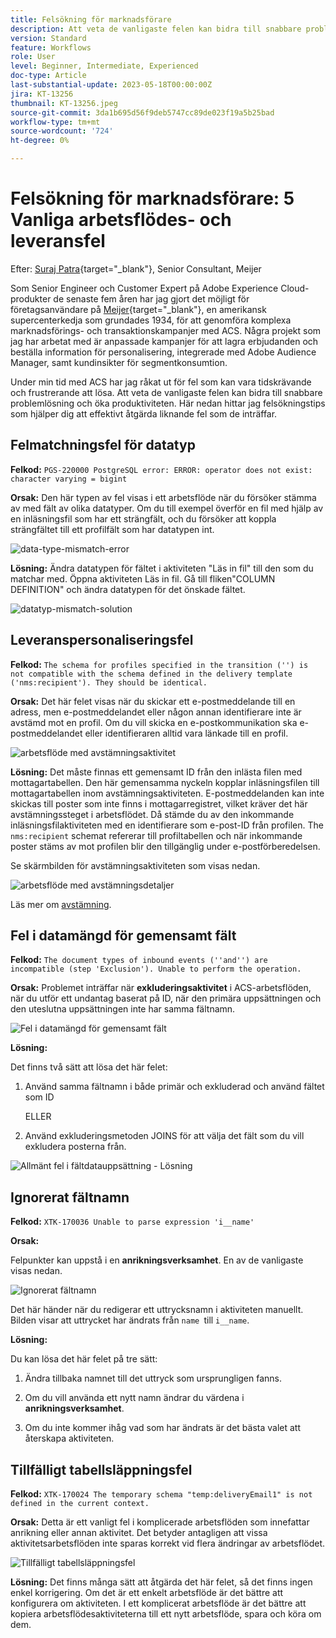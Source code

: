 ```yaml
---
title: Felsökning för marknadsförare
description: Att veta de vanligaste felen kan bidra till snabbare problemlösning och öka produktiviteten. Dessa felsökningstips hjälper dig att effektivt åtgärda liknande fel som de inträffar.
version: Standard
feature: Workflows
role: User
level: Beginner, Intermediate, Experienced
doc-type: Article
last-substantial-update: 2023-05-18T00:00:00Z
jira: KT-13256
thumbnail: KT-13256.jpeg
source-git-commit: 3da1b695d56f9deb5747cc89de023f19a5b25bad
workflow-type: tm+mt
source-wordcount: '724'
ht-degree: 0%

---
```



# Felsökning för marknadsförare: 5 Vanliga arbetsflödes- och leveransfel

Efter: [Suraj Patra](https://www.linkedin.com/in/suraj-p-51612053/){target="_blank"}, Senior Consultant, Meijer

Som Senior Engineer och Customer Expert på Adobe Experience Cloud-produkter de senaste fem åren har jag gjort det möjligt för företagsanvändare på [Meijer](https://www.meijer.com/){target="_blank"}, en amerikansk supercenterkedja som grundades 1934, för att genomföra komplexa marknadsförings- och transaktionskampanjer med ACS. Några projekt som jag har arbetat med är anpassade kampanjer för att lagra erbjudanden och beställa information för personalisering, integrerade med Adobe Audience Manager, samt kundinsikter för segmentkonsumtion.


Under min tid med ACS har jag råkat ut för fel som kan vara tidskrävande och frustrerande att lösa. Att veta de vanligaste felen kan bidra till snabbare problemlösning och öka produktiviteten. Här nedan hittar jag felsökningstips som hjälper dig att effektivt åtgärda liknande fel som de inträffar.

## Felmatchningsfel för datatyp

**Felkod:**
`PGS-220000 PostgreSQL error: ERROR: operator does not exist: character varying = bigint`

**Orsak:**
Den här typen av fel visas i ett arbetsflöde när du försöker stämma av med fält av olika datatyper. Om du till exempel överför en fil med hjälp av en inläsningsfil som har ett strängfält, och du försöker att koppla strängfältet till ett profilfält som har datatypen int.

![data-type-mismatch-error](/help/assets/kt-13256/data-type-mismatch.png)

**Lösning:**
Ändra datatypen för fältet i aktiviteten &quot;Läs in fil&quot; till den som du matchar med. Öppna aktiviteten Läs in fil. Gå till fliken&quot;COLUMN DEFINITION&quot; och ändra datatypen för det önskade fältet.


![datatyp-mismatch-solution](/help/assets/kt-13256/data-type-mismatch-solution.png)

## Leveranspersonaliseringsfel

**Felkod:**
`The schema for profiles specified in the transition ('') is not compatible with the schema defined in the delivery template ('nms:recipient'). They should be identical.`

**Orsak:**
Det här felet visas när du skickar ett e-postmeddelande till en adress, men e-postmeddelandet eller någon annan identifierare inte är avstämd mot en profil. Om du vill skicka en e-postkommunikation ska e-postmeddelandet eller identifieraren alltid vara länkade till en profil.

![arbetsflöde med avstämningsaktivitet](/help/assets/kt-13256/del-persn-error-wf.png)

**Lösning:**
Det måste finnas ett gemensamt ID från den inlästa filen med mottagartabellen. Den här gemensamma nyckeln kopplar inläsningsfilen till mottagartabellen inom avstämningsaktiviteten. E-postmeddelanden kan inte skickas till poster som inte finns i mottagarregistret, vilket kräver det här avstämningssteget i arbetsflödet. Då stämde du av den inkommande inläsningsfilaktiviteten med en identifierare som e-post-ID från profilen. The `nms:recipient` schemat refererar till profiltabellen och när inkommande poster stäms av mot profilen blir den tillgänglig under e-postförberedelsen.

Se skärmbilden för avstämningsaktiviteten som visas nedan.

![arbetsflöde med avstämningsdetaljer](/help/assets/kt-13256/del-persn-error-wf-solution.png)

Läs mer om [avstämning](https://experienceleague.adobe.com/docs/campaign-standard/using/managing-processes-and-data/data-management-activities/reconciliation.html?lang=en).

## Fel i datamängd för gemensamt fält

**Felkod:**
`The document types of inbound events (''and'') are incompatible (step 'Exclusion'). Unable to perform the operation. `

**Orsak:**
Problemet inträffar när **exkluderingsaktivitet** i ACS-arbetsflöden, när du utför ett undantag baserat på ID, när den primära uppsättningen och den uteslutna uppsättningen inte har samma fältnamn.


![Fel i datamängd för gemensamt fält](/help/assets/kt-13256/dataset-error.png)

**Lösning:**

Det finns två sätt att lösa det här felet:

1. Använd samma fältnamn i både primär och exkluderad och använd fältet som ID

   ELLER

2. Använd exkluderingsmetoden JOINS för att välja det fält som du vill exkludera posterna från.

![Allmänt fel i fältdatauppsättning - Lösning ](/help/assets/kt-13256/dataset-error-solution.png)

## Ignorerat fältnamn

**Felkod:**
`XTK-170036 Unable to parse expression 'i__name'`

**Orsak:**

Felpunkter kan uppstå i en **anrikningsverksamhet**. En av de vanligaste visas nedan.

![Ignorerat fältnamn](/help/assets/kt-13256/field-name-dropped-error.png)

Det här händer när du redigerar ett uttrycksnamn i aktiviteten manuellt. Bilden visar att uttrycket har ändrats från `name `till `i__name`.

**Lösning:**

Du kan lösa det här felet på tre sätt:

1. Ändra tillbaka namnet till det uttryck som ursprungligen fanns.

2. Om du vill använda ett nytt namn ändrar du värdena i **anrikningsverksamhet**.

3. Om du inte kommer ihåg vad som har ändrats är det bästa valet att återskapa aktiviteten.

## Tillfälligt tabellsläppningsfel 

**Felkod:**
`XTK-170024 The temporary schema "temp:deliveryEmail1" is not defined in the current context.`

**Orsak:**
Detta är ett vanligt fel i komplicerade arbetsflöden som innefattar anrikning eller annan aktivitet. Det betyder antagligen att vissa aktivitetsarbetsflöden inte sparas korrekt vid flera ändringar av arbetsflödet.

![Tillfälligt tabellsläppningsfel ](/help/assets/kt-13256/temp-table-dropped-error.png)

**Lösning:**
Det finns många sätt att åtgärda det här felet, så det finns ingen enkel korrigering. Om det är ett enkelt arbetsflöde är det bättre att konfigurera om aktiviteten. I ett komplicerat arbetsflöde är det bättre att kopiera arbetsflödesaktiviteterna till ett nytt arbetsflöde, spara och köra om dem.